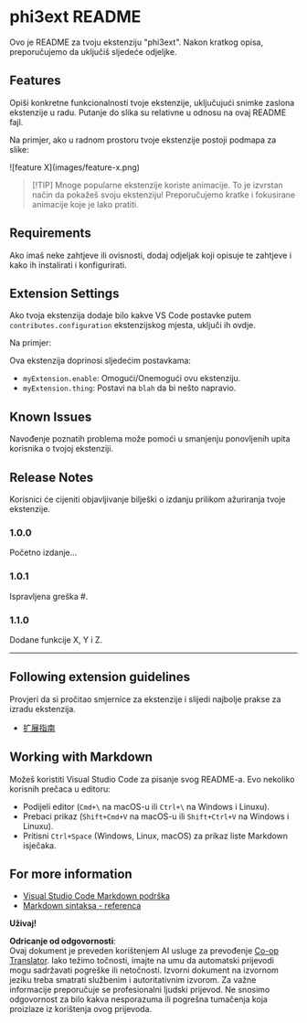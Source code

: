 <!--
CO_OP_TRANSLATOR_METADATA:
{
  "original_hash": "be0b2937160c486180ded27e4f14adeb",
  "translation_date": "2025-07-16T16:38:42+00:00",
  "source_file": "code/07.Lab/01/AIPC/extensions/phi3ext/README.md",
  "language_code": "hr"
}
-->
# phi3ext README

Ovo je README za tvoju ekstenziju "phi3ext". Nakon kratkog opisa, preporučujemo da uključiš sljedeće odjeljke.

## Features

Opiši konkretne funkcionalnosti tvoje ekstenzije, uključujući snimke zaslona ekstenzije u radu. Putanje do slika su relativne u odnosu na ovaj README fajl.

Na primjer, ako u radnom prostoru tvoje ekstenzije postoji podmapa za slike:

\!\[feature X\]\(images/feature-x.png\)

> [!TIP] Mnoge popularne ekstenzije koriste animacije. To je izvrstan način da pokažeš svoju ekstenziju! Preporučujemo kratke i fokusirane animacije koje je lako pratiti.

## Requirements

Ako imaš neke zahtjeve ili ovisnosti, dodaj odjeljak koji opisuje te zahtjeve i kako ih instalirati i konfigurirati.

## Extension Settings

Ako tvoja ekstenzija dodaje bilo kakve VS Code postavke putem `contributes.configuration` ekstenzijskog mjesta, uključi ih ovdje.

Na primjer:

Ova ekstenzija doprinosi sljedećim postavkama:

* `myExtension.enable`: Omogući/Onemogući ovu ekstenziju.
* `myExtension.thing`: Postavi na `blah` da bi nešto napravio.

## Known Issues

Navođenje poznatih problema može pomoći u smanjenju ponovljenih upita korisnika o tvojoj ekstenziji.

## Release Notes

Korisnici će cijeniti objavljivanje bilješki o izdanju prilikom ažuriranja tvoje ekstenzije.

### 1.0.0

Početno izdanje...

### 1.0.1

Ispravljena greška #.

### 1.1.0

Dodane funkcije X, Y i Z.

---

## Following extension guidelines

Provjeri da si pročitao smjernice za ekstenzije i slijedi najbolje prakse za izradu ekstenzija.

* [扩展指南](https://code.visualstudio.com/api/references/extension-guidelines?WT.mc_id=aiml-137032-kinfeylo)

## Working with Markdown

Možeš koristiti Visual Studio Code za pisanje svog README-a. Evo nekoliko korisnih prečaca u editoru:

* Podijeli editor (`Cmd+\` na macOS-u ili `Ctrl+\` na Windows i Linuxu).
* Prebaci prikaz (`Shift+Cmd+V` na macOS-u ili `Shift+Ctrl+V` na Windows i Linuxu).
* Pritisni `Ctrl+Space` (Windows, Linux, macOS) za prikaz liste Markdown isječaka.

## For more information

* [Visual Studio Code Markdown podrška](http://code.visualstudio.com/docs/languages/markdown?WT.mc_id=aiml-137032-kinfeylo)
* [Markdown sintaksa - referenca](https://help.github.com/articles/markdown-basics/)

**Uživaj!**

**Odricanje od odgovornosti**:  
Ovaj dokument je preveden korištenjem AI usluge za prevođenje [Co-op Translator](https://github.com/Azure/co-op-translator). Iako težimo točnosti, imajte na umu da automatski prijevodi mogu sadržavati pogreške ili netočnosti. Izvorni dokument na izvornom jeziku treba smatrati službenim i autoritativnim izvorom. Za važne informacije preporučuje se profesionalni ljudski prijevod. Ne snosimo odgovornost za bilo kakva nesporazuma ili pogrešna tumačenja koja proizlaze iz korištenja ovog prijevoda.